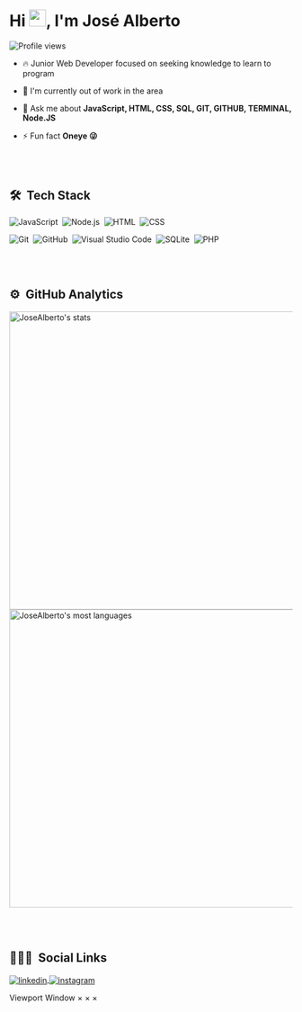 
<!-- <img align="right" height="590em" src="https://raw.githubusercontent.com/gist/maykbrito/618ef18e3bbb7cdfd200f3a4fc1aabc6/raw/201d47c76006c99fe0dc55ea92e76bdca5537f08/githubcard.svg"/> -->
<h1 align="left">Hi <img src="https://raw.githubusercontent.com/kaueMarques/kaueMarques/master/hi.gif" width="30px" height="30">, I'm José Alberto</h1>
<p align="left"> <img src="https://komarev.com/ghpvc/?username=JoseAlbertoRodrigues&color=yellow" alt="Profile views" /> </p>

- 🔥  Junior Web Developer focused on seeking knowledge to learn to program

- 🔭 I'm currently out of work in the area

- 💬 Ask me about **JavaScript, HTML, CSS, SQL, GIT, GITHUB, TERMINAL, Node.JS**

- ⚡ Fun fact **Oneye 😜**

<br><br>

## 🛠 &nbsp;Tech Stack

![JavaScript](https://img.shields.io/badge/-JavaScript-05122A?style=flat&logo=javascript)&nbsp;
![Node.js](https://img.shields.io/badge/-Node.js-05122A?style=flat&logo=node.js)&nbsp;
![HTML](https://img.shields.io/badge/-HTML-05122A?style=flat&logo=HTML5)&nbsp;
![CSS](https://img.shields.io/badge/-CSS-05122A?style=flat&logo=CSS3&logoColor=1572B6)&nbsp;
<!-- ![React](https://img.shields.io/badge/-React-05122A?style=flat&logo=react)&nbsp; -->
![Git](https://img.shields.io/badge/-Git-05122A?style=flat&logo=git)&nbsp;
![GitHub](https://img.shields.io/badge/-GitHub-05122A?style=flat&logo=github)&nbsp;
![Visual Studio Code](https://img.shields.io/badge/-Visual%20Studio%20Code-05122A?style=flat&logo=visual-studio-code&logoColor=007ACC)&nbsp;
![SQLite](https://img.shields.io/badge/-SQLite-05122A?style=flat&logo=sqlite)&nbsp;
![PHP](https://img.shields.io/badge/-PHP-05122A?style=flat&logo=php)&nbsp;

<br><br>

## ⚙️ &nbsp;GitHub Analytics

<p align="left">
<img width="530em" src="https://github-readme-stats.vercel.app/api?username=JoseAlbertoRodrigues&show_icons=true&theme=vision-friendly-dark" alt="JoseAlberto's stats"/>
<img width="530em" src="https://github-readme-stats.vercel.app/api/top-langs/?username=JoseAlbertoRodrigues&layout=compact&theme=vision-friendly-dark" alt="JoseAlberto's most languages"/>
</p>

<br><br>

## 👨🏽‍🦲 &nbsp;Social Links

<!--
<p align="left" style="background:yellow">
<a href="https://codepen.io/maykbrito" target="_blank">
  <img align="center" src="https://img.shields.io/badge/-maykbrito-05122A?style=flat&logo=codepen" alt="codepen"/>
</a>
<a href="https://twitter.com/maykbrito" target="_blank">
  <img align="center" src="https://img.shields.io/badge/-maykbrito-05122A?style=flat&logo=twitter" alt="twitter"/>  
</a>
-->
<a href="https://www.linkedin.com/in/jose-alberto-rodrigues" target="_blank">
  <img align="center" src="https://img.shields.io/badge/-JoseAlbertoRodrigues-05122A?style=flat&logo=linkedin" alt="linkedin"/>
</a>
<a href="https://instagram.com/josealbertorodri" target="_blank">
 <img align="center" src="https://img.shields.io/badge/-JoseAlbertoRodrigues-05122A?style=flat&logo=instagram" alt="instagram"/>
</a>
<!--
<a href="https://youtube.com/maykbrito" target="_blank">
 <img align="center" src="https://img.shields.io/badge/-JoseAlbertoRodrigues-05122A?style=flat&logo=youtube" alt="youtube"/>
</a>
-->
</p>

<!--
<img width="500em" src="https://github-readme-twitter-gazf.vercel.app/api?id=maykbrito&layout=wide&show_reply=off&show_retweet=off" />
-->

<!--
**JoseAlbertoRodrigues/JoseAlbertoRodrigues** is a ✨ _special_ ✨ repository because its `README.md` (this file) appears on your GitHub profile.

Here are some ideas to get you started:

- 🔭 I’m currently working at [Rocketseat](https://github.com/Rocketseat) ...
- 🌱 I’m currently learning ...
- 👨‍💻 All of my projects are available at [maykbrito.dev](https://maykbrito.dev)
- ▶️ I regularly post videos on [youtube.com/maykbrito](https://youtube.com/maykbrito)
- 👯 I’m looking to collaborate on ...
- 🤔 I’m looking for help with ...
- 💬 Ask me about ...
- 📫 How to reach me: ...
- 😄 Pronouns: ...
- ⚡ Fun fact: ...

![PostgreSQL](https://img.shields.io/badge/-PostgreSQL-05122A?style=flat&logo=postgresql)&nbsp;
![Markdown](https://img.shields.io/badge/-Markdown-05122A?style=flat&logo=markdown)&nbsp;
-->
Viewport
Window
×
×
×
